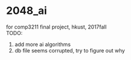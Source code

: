 # 2048_ai
for comp3211 final project, hkust, 2017fall  
TODO:   
1. add more ai algorithms  
2. db file seems corrupted, try to figure out why
